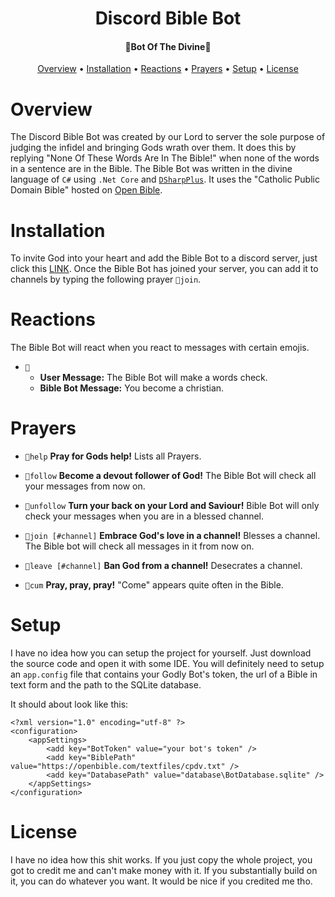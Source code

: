 ﻿
<h1 align="center">Discord Bible Bot</h1>

<h4 align="center">🙏Bot Of The Divine🙏</h4>

<p align="center">
  <a href="#overview">Overview</a>
  •
  <a href="#installation">Installation</a>
  •
  <a href="#reactions">Reactions</a>
  •
  <a href="#prayers">Prayers</a>
  •
  <a href="#setup">Setup</a>
  •
  <a href="#license">License</a>
</p>

# Overview

The Discord Bible Bot was created by our Lord to server the sole purpose of judging the infidel and bringing Gods wrath over them.
It does this by replying "None Of These Words Are In The Bible!" when none of the words in a sentence are in the Bible.
The Bible Bot was written in the divine language of <code>C#</code> using <code>.Net Core</code> and <code><a href="https://dsharpplus.github.io/">DSharpPlus</a></code>.
It uses the "Catholic Public Domain Bible" hosted on <a href="https://openbible.com/">Open Bible</a>.


# Installation

To invite God into your heart and add the Bible Bot to a discord server, just click this <a href="https://discord.com/api/oauth2/authorize?client_id=959594363820847144&permissions=1240642088000&scope=bot">LINK</a>.
Once the Bible Bot has joined your server, you can add it to channels by typing the following prayer <code>🙏join</code>.

# Reactions

The Bible Bot will react when you react to messages with certain emojis.

- <code>🙏</code>
  - <strong>User Message:</strong> The Bible Bot will make a words check.
  - <strong>Bible Bot Message:</strong> You become a christian.

# Prayers

- <code>🙏help</code> <strong>Pray for Gods help!</strong> Lists all Prayers.

- <code>🙏follow</code> <strong>Become a devout follower of God!</strong> The Bible Bot will check all your messages from now on.

- <code>🙏unfollow</code> <strong>Turn your back on your Lord and Saviour!</strong> Bible Bot will only check your messages when you are in a blessed channel.

- <code>🙏join [#channel]</code> <strong>Embrace God's love in a channel!</strong> Blesses a channel. The Bible bot will check all messages in it from now on.

- <code>🙏leave [#channel]</code> <strong>Ban God from a channel!</strong> Desecrates a channel.

- <code>🙏cum</code> <strong>Pray, pray, pray!</strong> "Come" appears quite often in the Bible.

# Setup

I have no idea how you can setup the project for yourself. Just download the source code and open it with some IDE.
You will definitely need to setup an <code>app.config</code> file that contains
your Godly Bot's token, the url of a Bible in text form and
the path to the SQLite database.

It should about look like this: 

```
<?xml version="1.0" encoding="utf-8" ?>
<configuration>
    <appSettings>
        <add key="BotToken" value="your bot's token" />
        <add key="BiblePath" value="https://openbible.com/textfiles/cpdv.txt" />
        <add key="DatabasePath" value="database\BotDatabase.sqlite" />
    </appSettings>
</configuration>
```

# License

I have no idea how this shit works. If you just copy the whole project, you got to credit me and can't make money with it.
If you substantially build on it, you can do whatever you want. It would be nice if you credited me tho.
